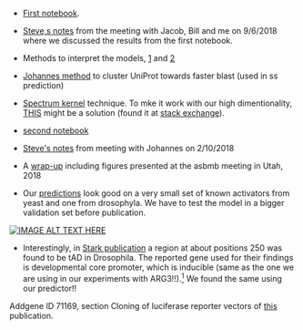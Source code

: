 * [First notebook](https://htmlpreview.github.io/?https://github.com/aerijman/Transcriptional-Activation-Domains/blob/gh-pages/TADs_primer.html).
* [Steve,s notes](https://github.com/aerijman/Transcriptional-Activation-Domains/blob/gh-pages/9_6_18%20Nobel%20meeting.pdf) from the meeting with Jacob, Bill and me on 9/6/2018 where we discussed the results from the first notebook.

* Methods to interpret the models, [1](http://papers.nips.cc/paper/7062-a-unified-approach-to-interpreting-model-predictions.pdf) and [2](https://arxiv.org/pdf/1703.01365.pdf)

* [Johannes method](https://uniclust.mmseqs.com) to cluster UniProt towards faster blast (used in ss prediction)
* [Spectrum kernel](http://psb.stanford.edu/psb-online/proceedings/psb02/leslie.pdf) technique. To mke it work with our high dimentionality, [THIS](http://citeseerx.ist.psu.edu/viewdoc/download?doi=10.1.1.144.9009&rep=rep1&type=pdf) might be a solution (found it at [stack exchange](https://datascience.stackexchange.com/questions/989/svm-using-scikit-learn-runs-endlessly-and-never-completes-execution)).  

* [second notebook](http://htmlpreview.github.io/?https://github.com/aerijman/TADs-analysis/blob/master/TAD_second_clean.html)

* [Steve's notes](./10_2_2028_talk_with_Johannes.pdf) from meeting with Johannes on 2/10/2018 

* A [wrap-up](./UtahConference.htm) including figures presented at the asbmb meeting in Utah, 2018

* Our [predictions](./predict_sequences.html) look good on a very small set of known activators from yeast and one from drosophyla. We have to test the model in a bigger validation set before publication.


[![IMAGE ALT TEXT HERE](https://img.youtube.com/vi/YOUTUBE_VIDEO_ID_HERE/0.jpg)](https://youtu.be/7gUZ2tquVYg)



* Interestingly, in [Stark publication](http://emboj.embopress.org/content/37/16/e98896) a region at about positions 250 was found to be tAD in Drosophila. The reported gene used for their findings is developmental core promoter, which is inducible (same as the one we are using in our experiments with ARG3!!).[<sup>1</sup>](#1)
We found the same using our predictor!!









Addgene ID 71169, section Cloning of luciferase reporter vectors of [this](https://www.nature.com/articles/nature15545) publication.<a class="anchor" id="1"></a>
